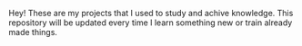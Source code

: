 Hey! These are my projects that I used to study and achive knowledge. This repository will be updated every time I learn something new or train already made things.
